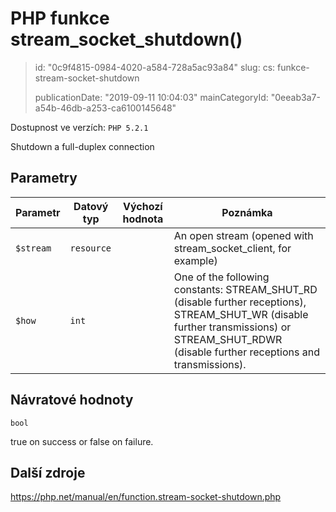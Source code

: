 PHP funkce stream_socket_shutdown()
===================================

> id: "0c9f4815-0984-4020-a584-728a5ac93a84"
> slug:
> 	cs: funkce-stream-socket-shutdown
> 
> publicationDate: "2019-09-11 10:04:03"
> mainCategoryId: "0eeab3a7-a54b-46db-a253-ca6100145648"

Dostupnost ve verzích: `PHP 5.2.1`

Shutdown a full-duplex connection


Parametry
--------------

| Parametr | Datový typ | Výchozí hodnota | Poznámka |
|-----|-----|-----|-----|
| `$stream` | `resource` |  | An open stream (opened with stream_socket_client, for example) |
| `$how` | `int` |  | One of the following constants: STREAM_SHUT_RD (disable further receptions), STREAM_SHUT_WR (disable further transmissions) or STREAM_SHUT_RDWR (disable further receptions and transmissions). |


Návratové hodnoty
----------------

`bool`

true on success or false on failure.

Další zdroje
------------

https://php.net/manual/en/function.stream-socket-shutdown.php
